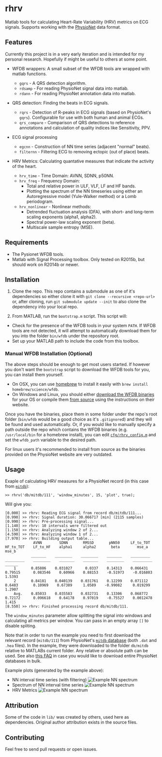 # rhrv

Matlab tools for calculating Heart-Rate Variability (HRV) metrics on ECG signals. Supports working with the [PhysioNet](https://physionet.org/) data format.

## Features
Currently this project is in a very early iteration and is intended for my personal research. Hopefully if might be useful to others at some point.

* WFDB wrappers: A small subset of the WFDB tools are wrapped with matlab functions.
  * `gqrs` - A QRS detection algorithm.
  * `rdsamp` - For reading PhysioNet signal data into matlab.
  * `rdann` - For reading PhysioNet annotation data into matlab.

* QRS detection: Finding the beats in ECG signals.
  * `rqrs` - Detection of R-peaks in ECG signals (based on PhysioNet's `gqrs`). Configurable for use with both human and animal ECGs.
  * `qrs_compare` - Comparison of QRS detections to reference annotations and calculation of quality indices like Sensitivity, PPV.

* ECG signal processing
   * `egcnn` - Construction of NN time series (adjacent "normal" beats).
   * `filternn` - Filtering ECG to removing ectopic (out of place) beats.

* HRV Metrics: Calculating quantative measures that indicate the activity of the heart.
  * `hrv_time` - Time Domain: AVNN, SDNN, p50NN.
  * `hrv_freq` - Frequency Domain:
    * Total and relative power in ULF, VLF, LF and HF bands.
    * Plotting the spectrum of the NN timeseries using either an Autoregressive model (Yule-Walker method) or a Lomb periodogram.
  * `hrv_nonlinear` - Nonlinear methods:
    * Detrended fluctuation analysis (DFA), with short- and long-term scaling exponents (alpha1, alpha2).
    * Spectral power-law scaling exponent (beta).
    * Multiscale sample entropy (MSE).

## Requirements
* The Pysionet WFDB tools.
* Matlab with Signal Processing toolbox. Only tested on R2015b, but should work
  on R2014b or newer.

## Installation

1. Clone the repo. This repo contains a submodule as one of it's dependencies
   so either clone it with `git clone --recursive <repo-url>` or, after
   cloning,  run `git submodule update --init` to also clone the dependency
   into your local repo.

2. From MATLAB, run the `bootstrap.m` script. This script will:
  * Check for the presence of the WFDB tools in your system `PATH`. If WFDB
    tools are not detected, it will attempt to automatically download them for
    you into the folder `bin/wfdb` under the repository root.
  * Set up your MATLAB path to include the code from this toolbox.

### Manual WFDB Installation (Optional)
The above steps should be enough to get most users started. If however you
don't want the `bootstrap` script to download the WFDB tools for you, you can
install them yourself.

  * On OSX, you can use [homebrew](http://brew.sh) to install it easily with `brew install homebrew/science/wfdb`.
  * On Windows and Linux, you should either [download the WFDB binaries](https://physionet.org/physiotools/binaries/)
    for your OS or compile them [from source](https://physionet.org/physiotools/wfdb.shtml#downloading)
    using the instructions on their website.

Once you have the binaries, place them in some folder under the repo's root
folder (`bin/wfdb` would be a good choice as it's `.gitignore`d) and they will
be found and used automatically. Or, if you would like to manually specify a path
outside the repo which contains the WFDB binaries (e.g. `/usr/local/bin` for a
homebrew install), you can edit
[`cfg/rhrv_config.m`](https://github.com/avivrosenberg/rhrv/blob/master/cfg/rhrv_config.m)
and set the `wfdb_path` variable to the desired path.

For linux users it's recommended to install from source as the binaries
provided on the PhysioNet website are very outdated.

## Usage
Exaple of calculating HRV measures for a PhysioNet record (in this case from [`mitdb`](https://www.physionet.org/physiobank/database/mitdb/)):
```
>> rhrv('db/mitdb/111', 'window_minutes', 15, 'plot', true);
```
Will give you:
```
[0.000] >> rhrv: Reading ECG signal from record db/mitdb/111...
[0.990] >> rhrv: Signal duration: 30.066717 [min] (2115 samples)
[0.990] >> rhrv: Pre-processing signal...
[1.140] >> rhrv: 10 intervals were filtered out
[1.150] >> rhrv: Analyzing window 2 of 2...
[4.590] >> rhrv: Analyzing window 1 of 2...
[7.970] >> rhrv: Building output table...
             AVNN        SDNN       RMSSD       pNN50     LF_to_TOT    HF_to_TOT    LF_to_HF    alpha1     alpha2       beta        mse_a      mse_b 
            _______    ________    ________    _______    _________    _________    ________    _______    _______    ________    _________    ______
    1       0.85886    0.031027      0.0337    0.14313    0.066431     0.79515      0.083546    0.60966    0.88153    -0.51973    -0.016803    1.5393
    2       0.84181    0.040139    0.031761    0.12299    0.071112      0.6483       0.10969    0.67389     1.0589    -0.99082     0.019299    1.2907
    Avg.    0.85033    0.035583    0.032731    0.13306    0.068772     0.72172      0.096618    0.64178    0.97019    -0.75527    0.0012478     1.415
[8.550] >> rhrv: Finished processing record db/mitdb/111.

```
The `window_minutes` parameter allow splitting the signal into windows and calculating all metrics per window. You can pass in an empty array `[]` to disable spliting.

Note that in order to run the example you need to first download the relevant record (`mitdb/111`) from PhysioNet's [`mitdb` database](https://physionet.org/physiobank/database/mitdb/) (both `.dat` and `.hea` files). In the example, they were downloaded to the folder `db/mitdb` relative to MATLABs current folder. Any relative or absolute path can be used. See also [this FAQ](https://physionet.org/faq.shtml#downloading-databases) in case you would like to download entire PhysioNet databases in bulk. 

Example plots (generated by the example above):
* NN interval time series (with filtering)
  ![Example NN spectrum](https://github.com/avivrosenberg/rhrv/blob/master/fig/example_nn.png)
* Spectrum of NN interval time series
  ![Example NN spectrum](https://github.com/avivrosenberg/rhrv/blob/master/fig/example_spectrum.png)
* HRV Metrics
  ![Example NN spectrum](https://github.com/avivrosenberg/rhrv/blob/master/fig/example_hrv.png)

## Attribution
Some of the code in `lib/` was created by others, used here as dependencies. Original author attribution exists in the source files.

## Contributing
Feel free to send pull requests or open issues.
